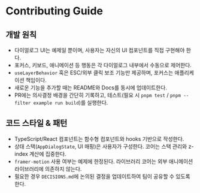 # Contributing Guide

## 개발 원칙
- 다이얼로그 UI는 예제일 뿐이며, 사용자는 자신의 UI 컴포넌트를 직접 구현해야 한다.
- 포커스, 키보드, 애니메이션 등 행동은 각 다이얼로그 내부에서 수동으로 제어한다.
- `useLayerBehavior` 훅은 ESC/외부 클릭 보조 기능만 제공하며, 포커스는 애플리케이션 책임이다.
- 새로운 기능을 추가할 때는 README와 Docs를 동시에 업데이트한다.
- PR에는 의사결정 배경을 간단히 기록하고, 테스트(필요 시 `pnpm test` / `pnpm --filter example run build`)를 실행한다.

## 코드 스타일 & 패턴
- TypeScript/React 컴포넌트는 함수형 컴포넌트와 hooks 기반으로 작성한다.
- 상태 스택(`AppDialogState`, UI 매핑)은 사용자가 구성한다. 코어는 스택 관리와 z-index 계산에 집중한다.
- `framer-motion` 사용 여부는 예제에 한정된다. 라이브러리 코어는 외부 애니메이션 라이브러리에 의존하지 않는다.
- 필요한 경우 `DECISIONS.md`에 논의된 결정을 업데이트하여 팀이 공유할 수 있도록 한다.

